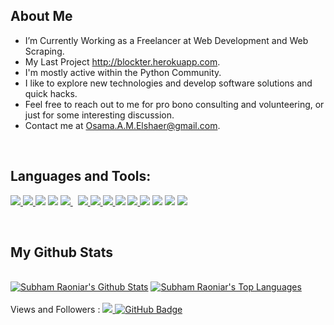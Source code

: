 ## About Me

- I’m Currently Working as a Freelancer at Web Development and Web Scraping.
- My Last Project http://blockter.herokuapp.com.
- I'm mostly active within the Python Community.
- I like to explore new technologies and develop software solutions and quick hacks.
- Feel free to reach out to me for pro bono consulting and volunteering, or just for some interesting discussion.
- Contact me at Osama.A.M.Elshaer@gmail.com.
<br>

## Languages and Tools:

<p align="left"> 
    <a href="https://www.python.org" target="_blank"> <img src="https://img.icons8.com/color/48/000000/python.png"/> </a>
    <a href="https://www.djangoproject.com/" target="_blank"> <img src="https://img.icons8.com/color/48/000000/django.png"/> </a> 
    <a href="https://www.heroku.com/" target="_blank"> <img src="https://img.icons8.com/color/48/000000/heroku.png"/></a> 
    <a href="https://www.postgresql.org/" target="_blank"> <img src="https://img.icons8.com/color/48/000000/postgreesql.png"/></a> 
    <a style="padding-right:8px;" href="https://www.mysql.com/" target="_blank"> <img src="https://img.icons8.com/fluent/50/000000/mysql-logo.png"/> </a>
    <a href="https://www.w3.org/html/" target="_blank"> <img src="https://img.icons8.com/color/48/000000/html-5.png"/> </a> 
    <a href="https://www.w3schools.com/css/" target="_blank"> <img src="https://img.icons8.com/color/48/000000/css3.png"/> </a> 
    <a href="https://getbootstrap.com" target="_blank"> <img src="https://img.icons8.com/color/48/000000/bootstrap.png"/> </a> 
    <a href="https://github.com/" target="_blank"> </a> <img src="https://img.icons8.com/nolan/64/github.png"/> </a>
    <a href="https://git-scm.com/" target="_blank"> <img src="https://img.icons8.com/color/48/000000/git.png"/> 
    <a href="https://beautiful-soup-4.readthedocs.io/en/latest/" target="_blank"><img src="https://img.icons8.com/external-photo3ideastudio-gradient-photo3ideastudio/64/000000/external-soup-virus-photo3ideastudio-gradient-photo3ideastudio.png"/></a> 
    <a href="https://docs.python-requests.org/en/latest/" target="_blank"><img src="https://img.icons8.com/nolan/64/code-fork.png"/></a>
    <a href="https://www.postman.com/" target="_blank"><img src="https://img.icons8.com/dusk/64/000000/postman-api.png"/></a>
    <a href="https://www.django-rest-framework.org/" target="_blank"><img src="https://img.icons8.com/office/40/000000/api-settings.png"/></a>
    
    
    
</p>

<br/>


## My Github Stats

  <br/>
    <a href="https://github.com/osamaelshaer/github-readme-stats"><img alt="Subham Raoniar's Github Stats" src="https://github-readme-stats.vercel.app/api?username=osamaelshaer&show_icons=true&count_private=true&theme=react&hide_border=true&bg_color=0D1117" /></a>
  <a href="https://github.com/osamaelshaer/github-readme-stats"><img alt="Subham Raoniar's Top Languages" src="https://github-readme-stats.vercel.app/api/top-langs/?username=osamaelshaer&langs_count=8&count_private=true&layout=compact&theme=react&hide_border=true&bg_color=0D1117" /></a>
  <br/>
<br/>
Views and Followers : 
<a href="https://github.com/Meghna-DAS/github-profile-views-counter">
    <img src="https://komarev.com/ghpvc/?username=osamaelshaer">
</a>
<a href="https://github.com/osamaelshaer?tab=followers"><img src="https://img.shields.io/github/followers/osamaelshaer?label=Followers&style=social" alt="GitHub Badge"></a>
